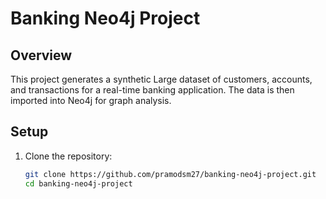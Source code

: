 # Banking Neo4j Project

## Overview
This project generates a synthetic Large dataset of customers, accounts, and transactions for a real-time banking application. The data is then imported into Neo4j for graph analysis.

## Setup

1. Clone the repository:
   ```bash
   git clone https://github.com/pramodsm27/banking-neo4j-project.git
   cd banking-neo4j-project
